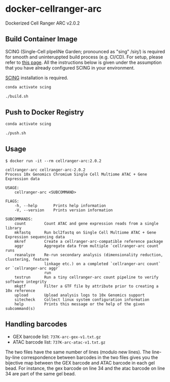 # docker-cellranger-arc

Dockerized Cell Ranger ARC v2.0.2

## Build Container Image

SCING (Single-Cell pIpeliNe Garden; pronounced as "sing" /siŋ/) is required for smooth and uninteruppted build process (e.g. CI/CD). For setup, please refer to [this page](https://github.com/hisplan/scing). All the instructions below is given under the assumption that you have already configured SCING in your environment.

[SCING](https://github.com/hisplan/scing) installation is required.

```bash
conda activate scing

./build.sh
```

## Push to Docker Registry

```bash
conda activate scing

./push.sh
```

## Usage

```
$ docker run -it --rm cellranger-arc:2.0.2

cellranger-arc cellranger-arc-2.0.2
Process 10x Genomics Chromium Single Cell Multiome ATAC + Gene Expression data

USAGE:
    cellranger-arc <SUBCOMMAND>

FLAGS:
    -h, --help       Prints help information
    -V, --version    Prints version information

SUBCOMMANDS:
    count        Count ATAC and gene expression reads from a single library
    mkfastq      Run bcl2fastq on Single Cell Multiome ATAC + Gene Expression sequencing data
    mkref        Create a cellranger-arc-compatible reference package
    aggr         Aggregate data from multiple `cellranger-arc count` runs
    reanalyze    Re-run secondary analysis (dimensionality reduction, clustering, feature
                 linkage etc.) on a completed `cellranger-arc count` or `cellranger-arc aggr`
                 run
    testrun      Run a tiny cellranger-arc count pipeline to verify software integrity
    mkgtf        Filter a GTF file by attribute prior to creating a 10x reference
    upload       Upload analysis logs to 10x Genomics support
    sitecheck    Collect linux system configuration information
    help         Prints this message or the help of the given subcommand(s)
```

## Handling barcodes

- GEX barcode list: `737K-arc-gex-v1.txt.gz`
- ATAC barcode list: `737K-arc-atac-v1.txt.gz`

The two files have the same number of lines (modulo new lines). The line-by-line correspondence between barcodes in the two files gives you the bijective map between the GEX barcode and ATAC barcode in each gel bead. For instance, the gex barcode on line 34 and the atac barcode on line 34 are part of the same gel bead.
